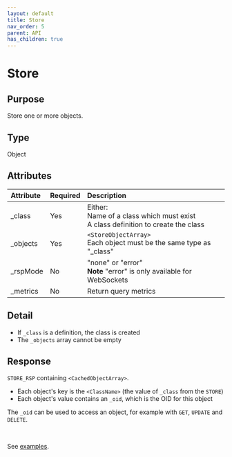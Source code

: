 ```yaml
---
layout: default
title: Store
nav_order: 5
parent: API
has_children: true
---
```


# Store

## Purpose
Store one or more objects.


## Type
Object



## Attributes

| Attribute | Required | Description |
|:-----|:---|:-------|
| _class    | Yes | Either:<br/>Name of a class which must exist<br/>A class definition to create the class |
| _objects  | Yes | `<StoreObjectArray>`<br/>Each object must be the same type as "_class" |
| _rspMode  | No  | "none" or "error" <br/> **Note** "error" is only available for WebSockets |
| _metrics  | No  | Return query metrics |


## Detail
- If `_class` is a definition, the class is created
- The `_objects` array cannot be empty


## Response
`STORE_RSP` containing `<CachedObjectArray>`.

- Each object's key is the `<ClassName>` (the value of `_class` from the `STORE`)
- Each object's value contains an `_oid`, which is the OID for this object

The `_oid` can be used to access an object, for example with `GET`, `UPDATE` and `DELETE`.

<br/>

See [examples](store-examples.md).
